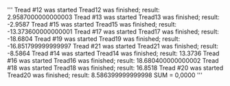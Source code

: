 '''
Tread #12 was started
Tread12 was finished; result: 2.9587000000000003
Tread #13 was started
Tread13 was finished; result: -2.9587
Tread #15 was started
Tread15 was finished; result: -13.373600000000001
Tread #17 was started
Tread17 was finished; result: -18.6804
Tread #19 was started
Tread19 was finished; result: -16.851799999999997
Tread #21 was started
Tread21 was finished; result: -8.5864
Tread #14 was started
Tread14 was finished; result: 13.3736
Tread #16 was started
Tread16 was finished; result: 18.680400000000002
Tread #18 was started
Tread18 was finished; result: 16.8518
Tread #20 was started
Tread20 was finished; result: 8.586399999999998
SUM = 0,0000
'''